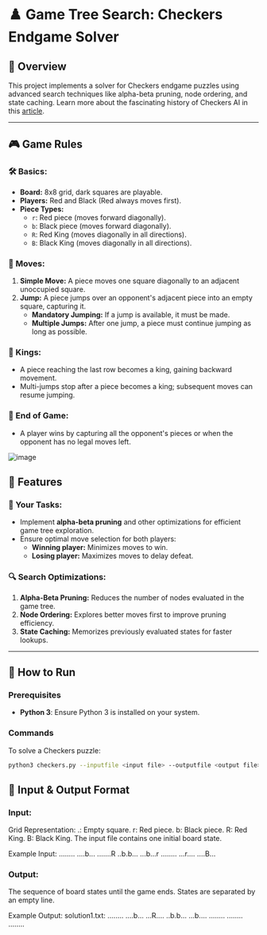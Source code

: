 # ♟️ Game Tree Search: Checkers Endgame Solver

## 📖 Overview
This project implements a solver for Checkers endgame puzzles using advanced search techniques like alpha-beta pruning, node ordering, and state caching. Learn more about the fascinating history of Checkers AI in this [article](https://en.wikipedia.org/wiki/Solved_game#Checkers).

---

## 🎮 Game Rules

### 🛠️ Basics:
- **Board:** 8x8 grid, dark squares are playable.
- **Players:** Red and Black (Red always moves first).
- **Piece Types:**
  - `r`: Red piece (moves forward diagonally).
  - `b`: Black piece (moves forward diagonally).
  - `R`: Red King (moves diagonally in all directions).
  - `B`: Black King (moves diagonally in all directions).

### 🔄 Moves:
1. **Simple Move:** A piece moves one square diagonally to an adjacent unoccupied square.
2. **Jump:** A piece jumps over an opponent's adjacent piece into an empty square, capturing it. 
   - **Mandatory Jumping:** If a jump is available, it must be made.
   - **Multiple Jumps:** After one jump, a piece must continue jumping as long as possible.

### 👑 Kings:
- A piece reaching the last row becomes a king, gaining backward movement.
- Multi-jumps stop after a piece becomes a king; subsequent moves can resume jumping.

### 🎯 End of Game:
- A player wins by capturing all the opponent's pieces or when the opponent has no legal moves left.

![image](https://github.com/user-attachments/assets/2bb61964-ca8e-40a6-a55b-4e063a54fd9e)


## 💼 Features

### 🎯 Your Tasks:
- Implement **alpha-beta pruning** and other optimizations for efficient game tree exploration.
- Ensure optimal move selection for both players:
  - **Winning player:** Minimizes moves to win.
  - **Losing player:** Maximizes moves to delay defeat.

### 🔍 Search Optimizations:
1. **Alpha-Beta Pruning:** Reduces the number of nodes evaluated in the game tree.
2. **Node Ordering:** Explores better moves first to improve pruning efficiency.
3. **State Caching:** Memorizes previously evaluated states for faster lookups.

---

## 🚀 How to Run

### Prerequisites
- **Python 3**: Ensure Python 3 is installed on your system.

### Commands
To solve a Checkers puzzle:
```bash
python3 checkers.py --inputfile <input file> --outputfile <output file>
```

## 🧩 Input & Output Format
### Input:
Grid Representation:
.: Empty square.
r: Red piece.
b: Black piece.
R: Red King.
B: Black King.
The input file contains one initial board state.

Example Input:
........
....b...
.......R
..b.b...
...b...r
........
...r....
....B...

### Output:
The sequence of board states until the game ends.
States are separated by an empty line.

Example Output:
solution1.txt:
........
....b...
...R....
..b.b...
...b....
........
........
........



